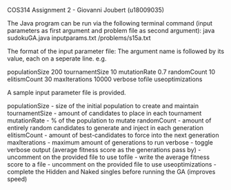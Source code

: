 COS314 Assignment 2 - Giovanni Joubert (u18009035)

The Java program can be run via the following terminal command (input parameters as first argument and problem file as second argument):
java sudokuGA.java inputparams.txt /problems/s15a.txt

The format of the input parameter file:
The argument name is followed by its value, each on a seperate line. e.g.

populationSize 200
tournamentSize 10
mutationRate 0.7
randomCount 10
elitismCount 30
maxIterations 10000
verbose
tofile
useoptimizations

A sample input parameter file is provided.

populationSize - size of the initial population to create and maintain
tournamentSize - amount of candidates to place in each tournament
mutationRate - % of the population to mutate
randomCount - amount of entirely random candidates to generate and inject in each generation
elitismCount - amount of best-candidates to force into the next generation
maxIterations - maximum amount of generations to run
verbose - toggle verbose output (average fitness score as the generations pass by) - uncomment on the provided file to use
tofile - write the average fitness score to a file - uncomment on the provided file to use
useoptimizations - complete the Hidden and Naked singles before running the GA (improves speed) 
